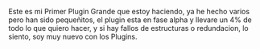 Este es mi Primer Plugin Grande que estoy haciendo, ya he hecho varios pero han sido pequeñitos, el plugin esta en fase alpha y llevare un 4% de todo lo que quiero hacer, y si hay fallos de estructuras o redundacion, lo siento, soy muy nuevo con los Plugins.
